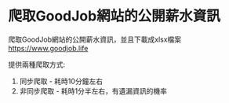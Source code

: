 # 爬取GoodJob網站的公開薪水資訊

爬取GoodJob網站的公開薪水資訊，並且下載成xlsx檔案  
https://www.goodjob.life

提供兩種爬取方式:
1. 同步爬取 - 耗時10分鐘左右
2. 非同步爬取 - 耗時1分半左右，有遺漏資訊的機率
